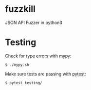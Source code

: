 # fuzzkill

JSON API Fuzzer in python3

# Testing

Check for type errors with [mypy](https://github.com/python/mypy):

```
$ ./mypy.sh
```

Make sure tests are passing with [pytest](https://pypi.org/project/pytest/):

```
$ pytest testing/
```
